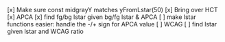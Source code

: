 [x] Make sure const midgrayY matches yFromLstar(50)
[x] Bring over HCT
[x] APCA
[x] find fg/bg lstar given bg/fg lstar & APCA
[ ] make lstar functions easier: handle the -/+ sign for APCA value
[ ] WCAG
[ ] find lstar given lstar and WCAG ratio